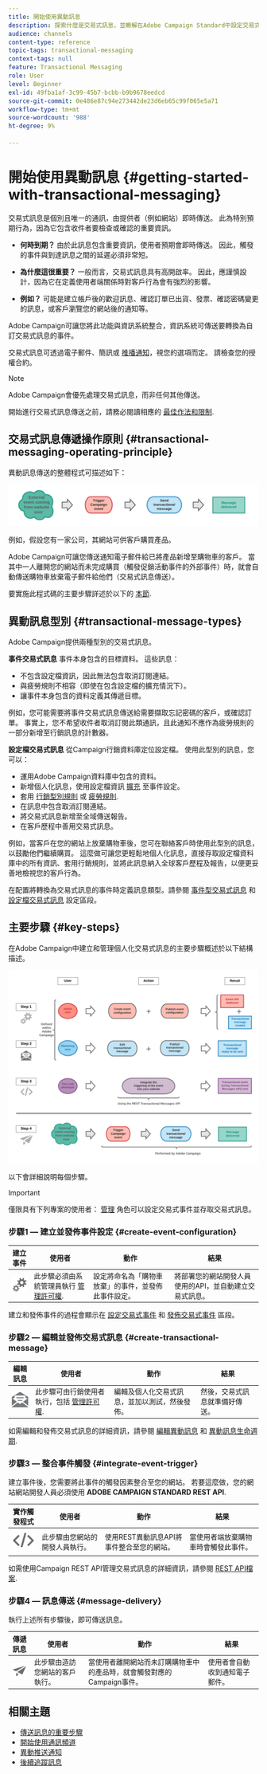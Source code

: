 ```yaml
---
title: 開始使用異動訊息
description: 探索什麼是交易式訊息，並瞭解在Adobe Campaign Standard中設定交易式訊息的主要步驟。
audience: channels
content-type: reference
topic-tags: transactional-messaging
context-tags: null
feature: Transactional Messaging
role: User
level: Beginner
exl-id: 49fba1af-3c99-45b7-bcbb-b9b9678eedcd
source-git-commit: 0e486e87c94e273442de23d6eb65c99f065e5a71
workflow-type: tm+mt
source-wordcount: '988'
ht-degree: 9%

---
```


# 開始使用異動訊息 {#getting-started-with-transactional-messaging}

交易式訊息是個別且唯一的通訊，由提供者（例如網站）即時傳送。 此為特別預期行為，因為它包含收件者要檢查或確認的重要資訊。

* **何時到期？** 由於此訊息包含重要資訊，使用者預期會即時傳送。 因此，觸發的事件與到達訊息之間的延遲必須非常短。

* **為什麼這很重要？** 一般而言，交易式訊息具有高開啟率。 因此，應謹慎設計，因為它在定義使用者端關係時對客戶行為會有強烈的影響。

* **例如？** 可能是建立帳戶後的歡迎訊息、確認訂單已出貨、發票、確認密碼變更的訊息，或客戶瀏覽您的網站後的通知等。

Adobe Campaign可讓您將此功能與資訊系統整合，資訊系統可傳送要轉換為自訂交易式訊息的事件。

交易式訊息可透過電子郵件、簡訊或 [推播通知](../../channels/using/transactional-push-notifications.md)，視您的選項而定。 請檢查您的授權合約。

>[!NOTE]
>
>Adobe Campaign會優先處理交易式訊息，而非任何其他傳送。

<!--Guidelines to implement transactional messaging capabilities in your website are detailed in [this section](../../api/using/managing-transactional-messages.md).-->

開始進行交易式訊息傳送之前，請務必閱讀相應的 [最佳作法和限制](../../channels/using/transactional-messaging-limitations.md).

## 交易式訊息傳遞操作原則 {#transactional-messaging-operating-principle}

異動訊息傳送的整體程式可描述如下：

![](assets/message-center-process.png)

例如，假設您有一家公司，其網站可供客戶購買產品。

Adobe Campaign可讓您傳送通知電子郵件給已將產品新增至購物車的客戶。 當其中一人離開您的網站而未完成購買（觸發促銷活動事件的外部事件）時，就會自動傳送購物車放棄電子郵件給他們（交易式訊息傳送）。

要實施此程式碼的主要步驟詳述於以下的 [本節](#key-steps).

## 異動訊息型別 {#transactional-message-types}

Adobe Campaign提供兩種型別的交易式訊息。

**事件交易式訊息** 事件本身包含的目標資料。 這些訊息：
* 不包含設定檔資訊，因此無法包含取消訂閱連結。
* 與疲勞規則不相容（即使在包含設定檔的擴充情況下）。
* 讓事件本身包含的資料定義其傳遞目標。

例如，您可能需要將事件交易式訊息傳送給需要擷取忘記密碼的客戶，或確認訂單。 事實上，您不希望收件者取消訂閱此類通訊，且此通知不應作為疲勞規則的一部分新增至行銷訊息的計數器。

**設定檔交易式訊息** 從Campaign行銷資料庫定位設定檔。 使用此型別的訊息，您可以：
* 運用Adobe Campaign資料庫中包含的資料。
* 新增個人化訊息，使用設定檔資訊 [擴充](../../channels/using/configuring-transactional-event.md#enriching-the-transactional-message-content) 至事件設定。
* 套用 [行銷型別規則](../../sending/using/managing-typology-rules.md) 或 [疲勞規則](../../sending/using/fatigue-rules.md).
* 在訊息中包含取消訂閱連結。
* 將交易式訊息新增至全域傳送報告。
* 在客戶歷程中善用交易式訊息。

例如，當客戶在您的網站上放棄購物車後，您可在聯絡客戶時使用此型別的訊息，以鼓勵他們繼續購買。 這麼做可讓您更輕鬆地個人化訊息，直接存取設定檔資料庫中的所有資訊、套用行銷規則，並將此訊息納入全球客戶歷程及報告，以便更妥善地檢視您的客戶行為。

在配置將轉換為交易式訊息的事件時定義訊息類型。請參閱 [事件型交易式訊息](../../channels/using/configuring-transactional-event.md#event-based-transactional-messages) 和 [設定檔交易式訊息](../../channels/using/configuring-transactional-event.md#profile-based-transactional-messages) 設定區段。

## 主要步驟 {#key-steps}

在Adobe Campaign中建立和管理個人化交易式訊息的主要步驟概述於以下結構描述。

![](assets/message-center-overview.png)

以下會詳細說明每個步驟。

>[!IMPORTANT]
>
>僅限具有下列專案的使用者： [管理](../../administration/using/users-management.md#functional-administrators) 角色可以設定交易式事件並存取交易式訊息。

### 步驟1 — 建立並發佈事件設定 {#create-event-configuration}

<!--<img src="assets/do-not-localize/icon_config.svg" width="60px">-->

| 建立事件 | 使用者 | 動作 | 結果 |
| --- |--- |--- |--- |
| <img src="assets/do-not-localize/icon_config.svg" width="60px"> | 此步驟必須由系統管理員執行 [管理許可權](../../administration/using/users-management.md#functional-administrators). | 設定將命名為「購物車放棄」的事件，並發佈此事件設定。 | 將部署您的網站開發人員使用的API，並自動建立交易式訊息。 |

建立和發佈事件的過程會顯示在 [設定交易式事件](../../channels/using/configuring-transactional-event.md) 和 [發佈交易式事件](../../channels/using/publishing-transactional-event.md) 區段。

### 步驟2 — 編輯並發佈交易式訊息 {#create-transactional-message}

<!--<img src="assets/do-not-localize/icon_notification.svg" width="40px">-->

| 編輯訊息 | 使用者 | 動作 | 結果 |
| --- |--- |--- |--- |
| <img src="assets/do-not-localize/icon_notification.svg" width="40px"> | 此步驟可由行銷使用者執行，包括 [管理許可權](../../administration/using/users-management.md#functional-administrators). | 編輯及個人化交易式訊息，並加以測試，然後發佈。 | 然後，交易式訊息就準備好傳送。 |

如需編輯和發佈交易式訊息的詳細資訊，請參閱 [編輯異動訊息](../../channels/using/editing-transactional-message.md) 和 [異動訊息生命週期](../../channels/using/publishing-transactional-message.md).

### 步驟3 — 整合事件觸發 {#integrate-event-trigger}

<!--<img src="assets/do-not-localize/icon_api.svg" width="55px">-->

建立事件後，您需要將此事件的觸發因素整合至您的網站。<!--In this example, you want a "Cart abandonment" event to be triggered whenever one of your clients leaves your website before purchasing the products in their cart.--> 若要這麼做，您的網站網站開發人員必須使用 **ADOBE CAMPAIGN STANDARD REST API**.

| 實作觸發程式 | 使用者 | 動作 | 結果 |
| --- |--- |--- |--- |
| <img src="assets/do-not-localize/icon_api.svg" width="55px"> | 此步驟由您網站的開發人員執行。 | 使用REST異動訊息API將事件整合至您的網站。 | 當使用者端放棄購物車時會觸發此事件。 |

如需使用Campaign REST API管理交易式訊息的詳細資訊，請參閱 [REST API檔案](../../api/using/managing-transactional-messages.md).

### 步驟4 — 訊息傳送 {#message-delivery}

<!--<img src="assets/do-not-localize/icon_channels.svg" width="60px">-->

執行上述所有步驟後，即可傳送訊息。

| 傳遞訊息 | 使用者 | 動作 | 結果 |
| --- |--- |--- |--- |
| <img src="assets/do-not-localize/icon_channels.svg" width="60px"> | 此步驟由造訪您網站的客戶執行。 | 當使用者離開網站而未訂購購物車中的產品時，就會觸發對應的Campaign事件。 | 使用者會自動收到通知電子郵件。 |

## 相關主題

* [傳送訊息的重要步驟](../../channels/using/key-steps-to-send-a-message.md)
* [開始使用通訊頻道](../../channels/using/get-started-communication-channels.md)
* [異動推送通知](../../channels/using/transactional-push-notifications.md)
* [後續追蹤訊息](../../channels/using/follow-up-messages.md)
